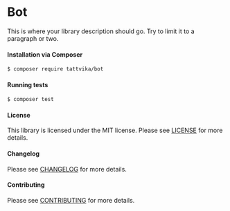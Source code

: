 Bot
================
This is where your library description should go. Try to limit it to a paragraph or two.

#### Installation via Composer
``` bash
$ composer require tattvika/bot
```

#### Running tests
``` bash
$ composer test
```

#### License
This library is licensed under the MIT license. Please see [LICENSE](LICENSE.md) for more details.

#### Changelog
Please see [CHANGELOG](CHANGELOG.md) for more details.

#### Contributing
Please see [CONTRIBUTING](CONTRIBUTING.md) for more details.
